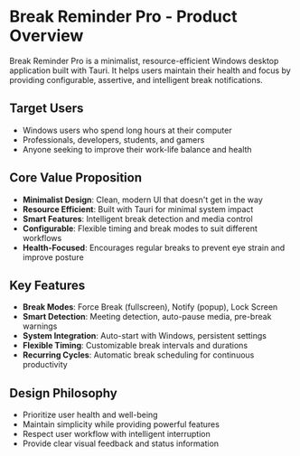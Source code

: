 # Break Reminder Pro - Product Overview

Break Reminder Pro is a minimalist, resource-efficient Windows desktop application built with Tauri. It helps users maintain their health and focus by providing configurable, assertive, and intelligent break notifications.

## Target Users
- Windows users who spend long hours at their computer
- Professionals, developers, students, and gamers
- Anyone seeking to improve their work-life balance and health

## Core Value Proposition
- **Minimalist Design**: Clean, modern UI that doesn't get in the way
- **Resource Efficient**: Built with Tauri for minimal system impact
- **Smart Features**: Intelligent break detection and media control
- **Configurable**: Flexible timing and break modes to suit different workflows
- **Health-Focused**: Encourages regular breaks to prevent eye strain and improve posture

## Key Features
- **Break Modes**: Force Break (fullscreen), Notify (popup), Lock Screen
- **Smart Detection**: Meeting detection, auto-pause media, pre-break warnings
- **System Integration**: Auto-start with Windows, persistent settings
- **Flexible Timing**: Customizable break intervals and durations
- **Recurring Cycles**: Automatic break scheduling for continuous productivity

## Design Philosophy
- Prioritize user health and well-being
- Maintain simplicity while providing powerful features
- Respect user workflow with intelligent interruption
- Provide clear visual feedback and status information